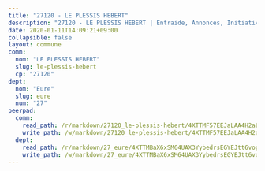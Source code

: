 ```yaml
---
title: "27120 - LE PLESSIS HEBERT"
description: "27120 - LE PLESSIS HEBERT | Entraide, Annonces, Initiatives"
date: 2020-01-11T14:09:21+09:00
collapsible: false
layout: commune
comm:
  nom: "LE PLESSIS HEBERT"
  slug: le-plessis-hebert
  cp: "27120"
dept:
  nom: "Eure"
  slug: eure
  num: "27"
peerpad:
  comm:
    read_path: /r/markdown/27120_le-plessis-hebert/4XTTMF57EEJaLAA4H2aLo7nvygbvNcVTYuFBZYFHVj1ufAuaZ
    write_path: /w/markdown/27120_le-plessis-hebert/4XTTMF57EEJaLAA4H2aLo7nvygbvNcVTYuFBZYFHVj1ufAuaZ-K3TgUHD2tSo1iPEtfYudhgjdL8g5VXxWQgcZpMoG3vdKnEzMwSw8vFhhqayYx4sAMeRaMipKHcQTVQEKdfHHb2syN1K8caRsQ22YgUyrym6NGtVPcnaR7pj9HwuWSZj9Kwyd2AJm
  dept:
    read_path: /r/markdown/27_eure/4XTTMBaX6xSM64UAX3YybedrsEGYEJtt6vopdQsPEFtGijgwg
    write_path: /w/markdown/27_eure/4XTTMBaX6xSM64UAX3YybedrsEGYEJtt6vopdQsPEFtGijgwg-K3TgUmjy61Gu7ZFzjoVmiacXP2Rc4pq6sxVCYUX3mFQZWQw9yCKsEoAMagtuW4jJTYhK96DsWW4cPmZLagvQNZ34BscGcu4btrtJibt18c1mpqofaWe6Q3RartDiuMTjY7NrsH4r
---
```


